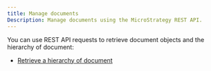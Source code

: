 ```yaml
---
title: Manage documents
Description: Manage documents using the MicroStrategy REST API.
---
```


<Available since="2021 Update 10" />

You can use REST API requests to retrieve document objects and the hierarchy of document:

- [Retrieve a hierarchy of document](retrieve-document/retrieve-document-definition.md)
